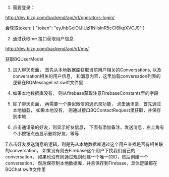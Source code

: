 1. 需要登录：

http://dev.bizq.com/backend/api/v1/operators-login/

会获取token: {
	"token": "eyJhbGciOiJIUzI1NiIsInR5cCI6IkpXVCJ9"
}

2. 通过获取me 接口获取用户信息

http://dev.bizq.com/backend/api/v1/me/

获取BQUserModel

3. 进入聊天页面， 首先从本地数据库获取当前用户相关的Conversations, 以及conversation相关的用户信息， 和消息内容，这里加载conversation列表的逻辑在BQMessageList.swift文件里

4. 如果本地数据库没有， 则从firebase获取注意FirebaseConstants里的字段

5. 除了聊天页面， 再需要一个类似微信的通讯录功能， 点击通讯录，首先通过本地加载， 如果本地没有， 则通过接口BQContactRequest里获取，并保存到本地

6. 点击通讯录的好友，则显示好友信息， 下面有添加备注，发送消息，右上角有个小按钮点击显示删除好友，等等

7.点击好友发送消息的逻辑，则是先从本地数据库通过这个用户查找是否有相关联的conversation， 如果没有则去Firebase这个用户下找我们自己的conversation， 如果也没有则通过规则创建一个唯一的ID，然后创建一个conversation， 然后保存到本地数据库，并且保存到Firebase，具体逻辑都在BQChat.swift文件里
